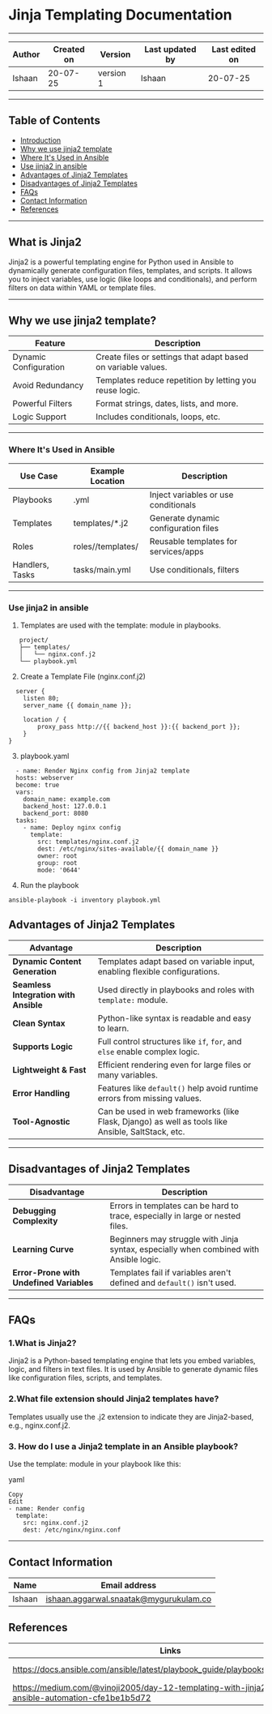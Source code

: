 # Jinja Templating Documentation

---

| Author      | Created on  | Version    | Last updated by | Last edited on |
|-------------|-------------|------------|-----------------|----------------|
| Ishaan    | 20-07-25    | version 1  | Ishaan        | 20-07-25       |

---

## Table of Contents 

- [Introduction](#what-is-jinja2)
- [Why we use jinja2 template](#Why-we-use-jinja2-template)
- [Where It's Used in Ansible](#where-its-used-in-ansible)
- [Use jinja2 in ansible](#use-jinja2-in-ansible)
- [Advantages of Jinja2 Templates](#advantages-of-jinja2-templates)
- [Disadvantages of Jinja2 Templates](#Disadvantages-of-jinja2-templates)
- [FAQs](#FAQs)
- [Contact Information](#contact-information)
- [References](#references)

---

## What is Jinja2
Jinja2 is a powerful templating engine for Python used in Ansible to dynamically generate configuration files, templates, and scripts. It allows you to inject variables, use logic (like loops and conditionals), and perform filters on data within YAML or template files.

---

## Why we use jinja2 template?

| Feature                | Description                                                        |
|------------------------|---------------------------------------------------------------------|
| Dynamic Configuration  | Create files or settings that adapt based on variable values.       |
| Avoid Redundancy       | Templates reduce repetition by letting you reuse logic.             |
| Powerful Filters       | Format strings, dates, lists, and more.                             |
| Logic Support          | Includes conditionals, loops, etc.                                  |



---

###  Where It's Used in Ansible

| Use Case        | Example Location           | Description                                 |
|-----------------|----------------------------|---------------------------------------------|
| Playbooks       | .yml                    | Inject variables or use conditionals        |
| Templates       | templates/*.j2         | Generate dynamic configuration files        |
| Roles           | roles/<role>/templates/  | Reusable templates for services/apps        |
| Handlers, Tasks | tasks/main.yml          | Use conditionals, filters                   |

---

### Use jinja2 in ansible

1. Templates are used with the template: module in playbooks.
```
   project/
   ├── templates/
   │   └── nginx.conf.j2
   └── playbook.yml
```
2. Create a Template File (nginx.conf.j2)
```
  server {
    listen 80;
    server_name {{ domain_name }};

    location / {
        proxy_pass http://{{ backend_host }}:{{ backend_port }};
    }
}

```

3. playbook.yaml
```
  - name: Render Nginx config from Jinja2 template
  hosts: webserver
  become: true
  vars:
    domain_name: example.com
    backend_host: 127.0.0.1
    backend_port: 8080
  tasks:
    - name: Deploy nginx config
      template:
        src: templates/nginx.conf.j2
        dest: /etc/nginx/sites-available/{{ domain_name }}
        owner: root
        group: root
        mode: '0644'

```
 4. Run the playbook
```
ansible-playbook -i inventory playbook.yml
```


## Advantages of Jinja2 Templates

| Advantage                     | Description                                                                 |
|------------------------------|-----------------------------------------------------------------------------|
| **Dynamic Content Generation** | Templates adapt based on variable input, enabling flexible configurations.  |
| **Seamless Integration with Ansible** | Used directly in playbooks and roles with `template:` module.              |
| **Clean Syntax**             | Python-like syntax is readable and easy to learn.                           |
| **Supports Logic**           | Full control structures like `if`, `for`, and `else` enable complex logic.  |
| **Lightweight & Fast**       | Efficient rendering even for large files or many variables.                 |
| **Error Handling**           | Features like `default()` help avoid runtime errors from missing values.    |
| **Tool-Agnostic**            | Can be used in web frameworks (like Flask, Django) as well as tools like Ansible, SaltStack, etc. |

---
## Disadvantages of Jinja2 Templates

| Disadvantage                 | Description                                                                 |
|-----------------------------|-----------------------------------------------------------------------------|
| **Debugging Complexity**    | Errors in templates can be hard to trace, especially in large or nested files. |
| **Learning Curve**          | Beginners may struggle with Jinja syntax, especially when combined with Ansible logic. |
| **Error-Prone with Undefined Variables** | Templates fail if variables aren't defined and `default()` isn't used. |

---

## FAQs

### 1.What is Jinja2?
Jinja2 is a Python-based templating engine that lets you embed variables, logic, and filters in text files. It is used by Ansible to generate dynamic files like configuration files, scripts, and templates.



### 2.What file extension should Jinja2 templates have?
Templates usually use the .j2 extension to indicate they are Jinja2-based, e.g., nginx.conf.j2.



### 3.  How do I use a Jinja2 template in an Ansible playbook?
Use the template: module in your playbook like this:

yaml
```
Copy
Edit
- name: Render config
  template:
    src: nginx.conf.j2
    dest: /etc/nginx/nginx.conf
```


---

## Contact Information
| Name         | Email address          |
|--------------|------------------------|
| Ishaan         | ishaan.aggarwal.snaatak@mygurukulam.co    |

## References
| Links                                             | Descriptions                                                    |
|---------------------------------------------------|-----------------------------------------------------------------|
| https://docs.ansible.com/ansible/latest/playbook_guide/playbooks_templating.html | jinja2 officail docs                      |
|  https://medium.com/@vinoji2005/day-12-templating-with-jinja2-enhancing-ansible-automation-cfe1be1b5d72               | templating with jinja 2|

